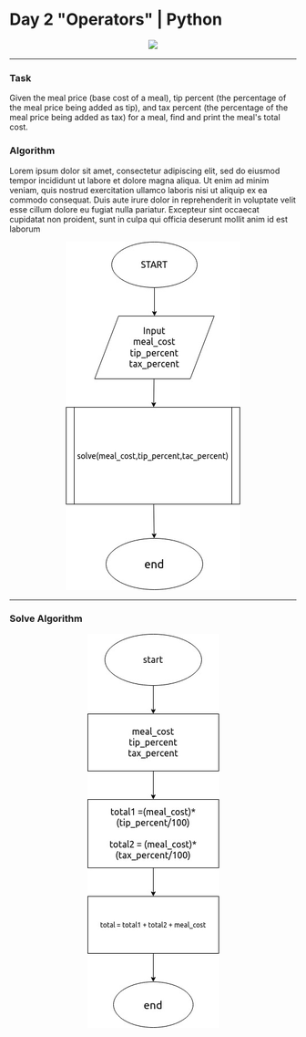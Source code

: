 # Day 2 "Operators" | Python

<p align="center">
  <img src="https://github.com/Kyuubang/example_readme/blob/master/HR-Logo-Main.png">
</p>

___
### Task
Given the meal price (base cost of a meal), tip percent (the percentage of the meal price being added as tip), and tax percent (the percentage of the meal price being added as tax) for a meal, find and print the meal's total cost.

### Algorithm
Lorem ipsum dolor sit amet, consectetur adipiscing elit, sed do eiusmod tempor incididunt ut labore et dolore magna aliqua.
Ut enim ad minim veniam, quis nostrud exercitation ullamco laboris nisi ut aliquip ex ea commodo consequat. Duis aute irure
dolor in reprehenderit in voluptate velit esse cillum dolore eu fugiat nulla pariatur. Excepteur sint occaecat cupidatat non
proident, sunt in culpa qui officia deserunt mollit anim id est laborum

<p align="center">
  <img src="https://github.com/Kyuubang/Hackerrank-30-Days-Python/blob/master/Day%202/flowchart-all.jpg">
</p>

___
### Solve Algorithm

<p align="center">
  <img src="https://github.com/Kyuubang/Hackerrank-30-Days-Python/blob/master/Day%202/solve-flowchart.jpg">
</p>
